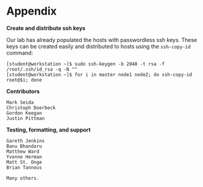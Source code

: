 # Appendix

**Create and distribute ssh keys**

Our lab has already populated the hosts with passwordless ssh keys. These keys can be created easily and distributed to hosts using the `ssh-copy-id` command:
```
[student@workstation ~]$ sudo ssh-keygen -b 2048 -t rsa -f /root/.ssh/id_rsa -q -N ""
[student@workstation ~]$ for i in master node1 node2; do ssh-copy-id root@$i; done
```

**Contributors**
```
Mark Seida
Christoph Doerbeck
Gordon Keegan
Justin Pittman
```
**Testing, formatting, and support**
```
Gareth Jenkins
Banu Bhandaru
Matthew Ward
Yvonne Herman
Matt St. Onge
Brian Tannous

Many others. 
```
